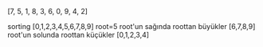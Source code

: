 [7, 5, 1, 8, 3, 6, 0, 9, 4, 2] 

sorting
[0,1,2,3,4,5,6,7,8,9]
root=5
     root'un sağında roottan büyükler [6,7,8,9]
     root'un solunda roottan küçükler [0,1,2,3,4]